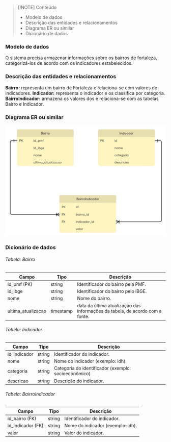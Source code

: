
> [!NOTE] Conteúdo
> - Modelo de dados
> - Descrição das entidades e relacionamentos
> - Diagrama ER ou similar
> - Dicionário de dados

### Modelo de dados
O sistema precisa armazenar informações sobre os bairros de fortaleza, categorizá-los de acordo com os indicadores estabelecidos. 

### Descrição das entidades e relacionamentos

**Bairro:** representa um bairro de Fortaleza e relaciona-se com valores de indicadores.
**Indicador:** representa o indicador e os classifica por categoria.
**BairroIndicador:** armazena os valores dos e relaciona-se com as tabelas Bairro e Indicador.

### Diagrama ER ou similar

![Diagrama Banco](https://github.com/liviacnasc/bairrofor_api/blob/main/docs/assets/banco.jpg?raw=true)

### Dicionário de dados

###### Tabela: Bairro

| Campo              | Tipo      | Descrição                                                                    |
| ------------------ | --------- | ---------------------------------------------------------------------------- |
| id_pmf (PK)        | string       | Identificador do bairro pela PMF.                                            |
| id_ibge            | string       | Identificador do bairro pelo IBGE.                                           |
| nome               | string    | Nome do bairro.                                                              |
| ultima_atualizacao | timestamp | data da última atualização das informações da tabela, de acordo com a fonte. |
###### Tabela: Indicador

| Campo              | Tipo      | Descrição                                                                    |
| ------------------ | --------- | ---------------------------------------------------------------------------- |
| id_indicador       | string    | Identificador do indicador.                                                  |
| nome               | string    | Nome do indicador (exemplo: idh).                                            |
| categoria          | string    | Categoria do identificador (exemplo: socioeconômico)                         |
| descricao          | string    | Descrição do indicador.                                                      |
###### Tabela: BairroIndicador

| Campo             | Tipo   | Descrição                                         |
| ----------------- | ------ | ------------------------------------------------- |
| id_bairro (FK)    | string | Identificador do indicador.                       |
| id_indicador (FK) | string | Nome do indicador (exemplo: idh).                 |
| valor      | string  | Valor do indicador.                         |



